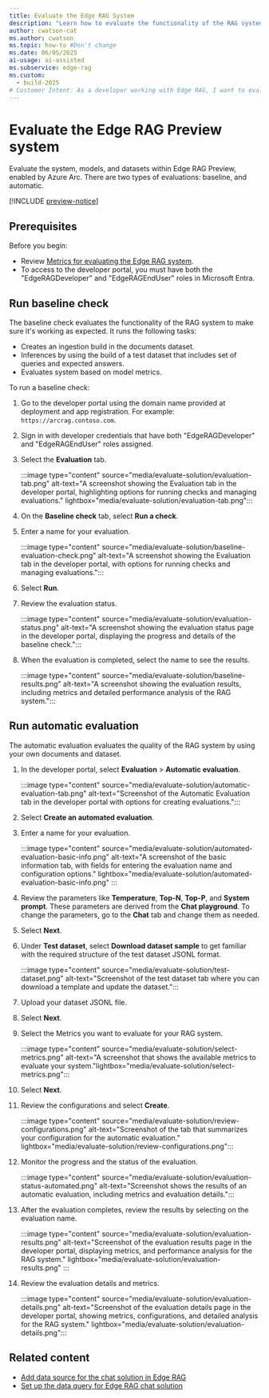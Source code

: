 ```yaml
---
title: Evaluate the Edge RAG System
description: "Learn how to evaluate the functionality of the RAG system after you configure the chat solution in Edge RAG."
author: cwatson-cat
ms.author: cwatson
ms.topic: how-to #Don't change
ms.date: 06/05/2025
ai-usage: ai-assisted
ms.subservice: edge-rag
ms.custom:
  - build-2025
# Customer Intent: As a developer working with Edge RAG, I want to evaluate the system, models, and datasets using baseline or automatic evaluations so that I can ensure the functionality, quality, and performance of the RAG system for my chat solution.
---
```

# Evaluate the Edge RAG Preview system

Evaluate the system, models, and datasets within Edge RAG Preview, enabled by Azure Arc. There are two types of evaluations: baseline, and automatic.

[!INCLUDE [preview-notice](includes/preview-notice.md)]

## Prerequisites

Before you begin:

- Review [Metrics for evaluating the Edge RAG system](evaluation-metrics.md).
- To access to the developer portal, you must have both the "EdgeRAGDeveloper" and "EdgeRAGEndUser" roles in Microsoft Entra.

## Run baseline check

The baseline check evaluates the functionality of the RAG system to make sure it's working as expected. It runs the following tasks:

- Creates an ingestion build in the documents dataset.
- Inferences by using the build of a test dataset that includes set of queries and expected answers.
- Evaluates system based on model metrics.

To run a baseline check:

1. Go to the developer portal using the domain name provided at deployment and app registration. For example: `https://arcrag.contoso.com`.
1. Sign in with developer credentials that have both "EdgeRAGDeveloper" and "EdgeRAGEndUser" roles assigned.
1. Select the **Evaluation** tab.

   :::image type="content" source="media/evaluate-solution/evaluation-tab.png" alt-text="A screenshot showing the Evaluation tab in the developer portal, highlighting options for running checks and managing evaluations." lightbox="media/evaluate-solution/evaluation-tab.png":::

1. On the **Baseline check** tab, select **Run a check**.
1. Enter a name for your evaluation.

   :::image type="content" source="media/evaluate-solution/baseline-evaluation-check.png" alt-text="A screenshot showing the Evaluation tab in the developer portal, with options for running checks and managing evaluations.":::

1. Select **Run**.

1. Review the evaluation status.

   :::image type="content" source="media/evaluate-solution/evaluation-status.png" alt-text="A screenshot showing the evaluation status page in the developer portal, displaying the progress and details of the baseline check.":::

1. When the evaluation is completed, select the name to see the results.

   :::image type="content" source="media/evaluate-solution/baseline-results.png" alt-text="A screenshot showing the evaluation results, including metrics and detailed performance analysis of the RAG system.":::

## Run automatic evaluation

The automatic evaluation evaluates the quality of the RAG system by using your own documents and dataset.

1. In the developer portal, select **Evaluation** > **Automatic evaluation**.

   :::image type="content" source="media/evaluate-solution/automatic-evaluation-tab.png" alt-text="Screenshot of the Automatic Evaluation tab in the developer portal with options for creating evaluations.":::

1. Select **Create an automated evaluation**.
1. Enter a name for your evaluation.

   :::image type="content" source="media/evaluate-solution/automated-evaluation-basic-info.png" alt-text="A screenshot of the basic information tab, with fields for entering the evaluation name and configuration options." lightbox="media/evaluate-solution/automated-evaluation-basic-info.png" :::

1. Review the parameters like **Temperature**, **Top-N**, **Top-P**, and **System prompt**. These parameters are derived from the **Chat playground**. To change the parameters, go to the **Chat** tab and change them as needed.
1. Select **Next**.
1. Under **Test dataset**, select **Download dataset sample** to get familiar with the required structure of the test dataset JSONL format.

   :::image type="content" source="media/evaluate-solution/test-dataset.png" alt-text="Screenshot of the test dataset tab  where you can download a template and update the dataset.":::

1. Upload your dataset JSONL file.
1. Select **Next**.
1. Select the Metrics you want to evaluate for your RAG system.

   :::image type="content" source="media/evaluate-solution/select-metrics.png" alt-text="A screenshot that shows the available metrics to evaluate your system."lightbox="media/evaluate-solution/select-metrics.png":::
1. Select **Next**.
1. Review the configurations and select **Create**.

   :::image type="content" source="media/evaluate-solution/review-configurations.png" alt-text="Screenshot of the tab that summarizes your configuration for the automatic evaluation." lightbox="media/evaluate-solution/review-configurations.png":::

1. Monitor the progress and the status of the evaluation.

   :::image type="content" source="media/evaluate-solution/evaluation-status-automated.png" alt-text="Screenshot shows the results of an automatic evaluation, including metrics and evaluation details.":::

1. After the evaluation completes, review the results by selecting on the evaluation name.

   :::image type="content" source="media/evaluate-solution/evaluation-results.png" alt-text="Screenshot of the evaluation results page in the developer portal, displaying metrics, and performance analysis for the RAG system." lightbox="media/evaluate-solution/evaluation-results.png" :::

1. Review the evaluation details and metrics.

   :::image type="content" source="media/evaluate-solution/evaluation-details.png" alt-text="Screenshot of the evaluation details page in the developer portal, showing metrics, configurations, and detailed analysis for the RAG system." lightbox="media/evaluate-solution/evaluation-details.png":::

## Related content

- [Add data source for the chat solution in Edge RAG](add-data-source.md)
- [Set up the data query for Edge RAG chat solution](set-up-data-query.md)